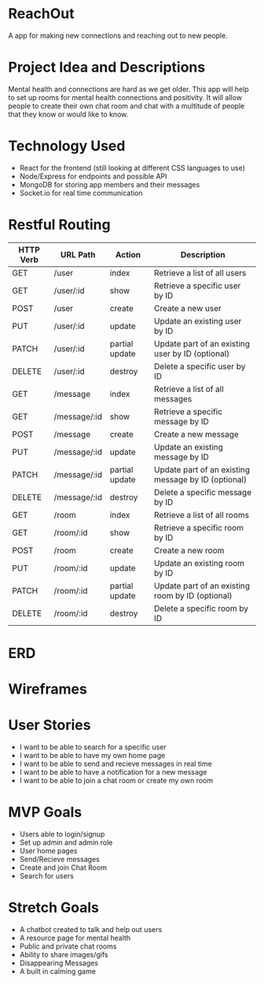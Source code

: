 # ReachOut
A app for making new connections and reaching out to new people.

# Project Idea and Descriptions
Mental health and connections are hard as we get older. This app will help to set up rooms for mental health connections and positivity. It will allow people to create their own chat room and chat with a multitude of people that they know or would like to know.

# Technology Used
- React for the frontend (still looking at different CSS languages to use)
- Node/Express for endpoints and possible API
- MongoDB for storing app members and their messages
- Socket.io for real time communication

# Restful Routing
| HTTP Verb | URL Path         | Action         | Description                                            |
| --------- | ---------------- | -------------- | ------------------------------------------------------ |
| GET       | /user            | index          | Retrieve a list of all users                           |
| GET       | /user/:id        | show           | Retrieve a specific user by ID                         |
| POST      | /user            | create         | Create a new user                                      |
| PUT       | /user/:id        | update         | Update an existing user by ID                          |
| PATCH     | /user/:id        | partial update | Update part of an existing user by ID (optional)       |
| DELETE    | /user/:id        | destroy        | Delete a specific user by ID                           |
| GET       | /message         | index          | Retrieve a list of all messages                        |
| GET       | /message/:id     | show           | Retrieve a specific message by ID                      |
| POST      | /message         | create         | Create a new message                                   |
| PUT       | /message/:id     | update         | Update an existing message by ID                       |
| PATCH     | /message/:id     | partial update | Update part of an existing message by ID (optional)    |
| DELETE    | /message/:id     | destroy        | Delete a specific message by ID                        |
| GET       | /room            | index          | Retrieve a list of all rooms                           |
| GET       | /room/:id        | show           | Retrieve a specific room by ID                         |
| POST      | /room            | create         | Create a new room                                      |
| PUT       | /room/:id        | update         | Update an existing room by ID                          |
| PATCH     | /room/:id        | partial update | Update part of an existing room by ID (optional)       |
| DELETE    | /room/:id        | destroy        | Delete a specific room by ID                           |

# ERD

# Wireframes

# User Stories
- I want to be able to search for a specific user
- I want to be able to have my own home page
- I want to be able to send and recieve messages in real time
- I want to be able to have a notification for a new message
- I want to be able to join a chat room or create my own room 

# MVP Goals
- Users able to login/signup
- Set up admin and admin role
- User home pages 
- Send/Recieve messages
- Create and join Chat Room
- Search for users

# Stretch Goals
- A chatbot created to talk and help out users
- A resource page for mental health
- Public and private chat rooms
- Ability to share images/gifs
- Disappearing Messages
- A built in calming game
